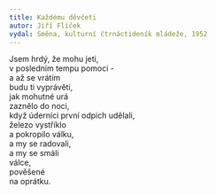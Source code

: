 ```yaml
---
title: Každému děvčeti 
autor: Jiří Flíček
vydal: Směna, kulturní čtrnáctideník mládeže, 1952
---
```


Jsem hrdý, že mohu jeti,  
v posledním tempu pomoci -   
a až se vrátím    
budu ti vyprávěti,   
jak mohutné urá   
zaznělo do noci,  
když úderníci první odpich udělali,  
železo vystříklo   
a pokropilo válku,  
a my se radovali,  
a my se smáli   
válce,  
pověšené   
na oprátku.